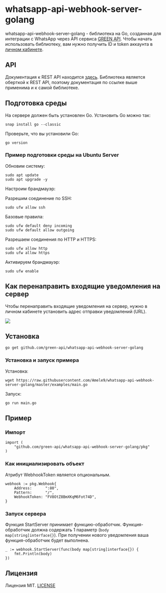 # whatsapp-api-webhook-server-golang

whatsapp-api-webhook-server-golang - библиотека на Go, созданная для интеграции с WhatsApp через API
сервиса [GREEN API](https://green-api.com/). Чтобы начать использовать библиотеку, вам нужно получить ID и token
аккаунта в [личном кабинете](https://console.green-api.com/).

## API

Документация к REST API находится [здесь](https://green-api.com/docs/api/). Библиотека является оберткой к REST API,
поэтому документация по ссылке выше применима и к самой библиотеке.

## Подготовка среды

На сервере должен быть установлен Go. Установить Go можно так:

```shell
snap install go --classic
```

Проверьте, что вы установили Go:

```shell
go version
```

### Пример подготовки среды на Ubuntu Server

Обновим систему:

```shell
sudo apt update
sudo apt upgrade -y
```

Настроим брандмауэр:

Разрешим соединение по SSH:

```shell
sudo ufw allow ssh
```

Базовые правила:

```shell
sudo ufw default deny incoming
sudo ufw default allow outgoing
```

Разрешаем соединения по HTTP и HTTPS:

```shell
sudo ufw allow http
sudo ufw allow https
```

Активируем брандмауэр:

```shell
sudo ufw enable
```

## Как перенаправить входящие уведомления на сервер

Чтобы перенаправить входящие уведомления на сервер, нужно в личном кабинете установить адрес отправки уведомлений (URL).

![](https://raw.githubusercontent.com/green-api/whatsapp-api-webhook-server-python/master/media/ChangeWebhookServerURL.png)

## Установка

```shell
go get github.com/green-api/whatsapp-api-webhook-server-golang
```

### Установка и запуск примера

Установка:

```shell
wget https://raw.githubusercontent.com/Amele9/whatsapp-api-webhook-server-golang/master/examples/main.go
```

Запуск:

```shell
go run main.go
```

## Пример

### Импорт

```
import (
	"github.com/green-api/whatsapp-api-webhook-server-golang/pkg"
)
```

### Как инициализировать объект

Атрибут WebhookToken является опциональным.

```
webhook := pkg.Webhook{
    Address:      ":80",
    Pattern:      "/",
    WebhookToken: "FV8OtZ8BmXKqM6Fot74D",
}
```

### Запуск сервера

Функция StartServer принимает функцию-обработчик. Функция-обработчик должна содержать 1
параметр (`body map[string]interface{}`). При получении нового уведомления ваша функция-обработчик будет выполнена.

```
_ := webhook.StartServer(func(body map[string]interface{}) {
    fmt.Println(body)
})
```

## Лицензия

Лицензия MIT. [LICENSE](LICENSE)

